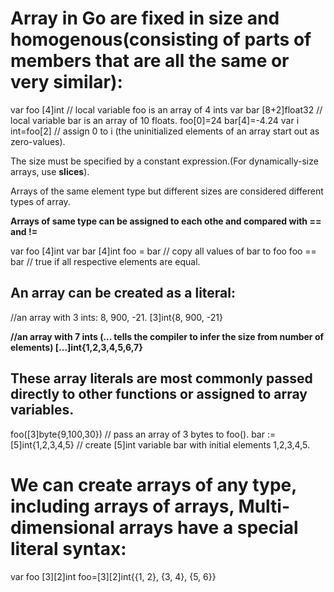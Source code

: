 # Array in Go are fixed in size and homogenous(consisting of parts of members that are all the same or very similar):

var foo [4]int              // local variable foo is an array of 4 ints
var bar [8+2]float32        // local variable bar is an array of 10 floats.
foo[0]=24
bar[4]=-4.24
var i int=foo[2]            // assign 0 to i (the uninitialized elements of an array start out as zero-values).


The size must be specified by a constant expression.(For dynamically-size arrays, use **slices**).

Arrays of the same element type but different sizes are considered different types of array.

**Arrays of same type can be assigned to each othe and compared with == and !=**

var foo [4]int
var bar [4]int
foo = bar                        // copy all values of bar to foo
foo == bar                       // true if all respective elements are equal.



## An array can be created as a literal:
//an array with 3 ints: 8, 900, -21.
[3]int{8, 900, -21}

**//an array with 7 ints (... tells the compiler to infer the size from number of elements)
[...]int{1,2,3,4,5,6,7}**


## These array literals are most commonly passed directly to other functions or assigned to array variables.
foo([3]byte{9,100,30})        // pass an array of 3 bytes to foo().
bar := [5]int{1,2,3,4,5}      // create [5]int variable bar with initial elements 1,2,3,4,5.



# We can create arrays of any type, including arrays of arrays, Multi-dimensional arrays have a special literal syntax:

var foo [3][2]int
foo=[3][2]int{{1, 2}, {3, 4}, {5, 6}}




